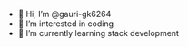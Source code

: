 - 👋 Hi, I’m @gauri-gk6264
- 👀 I’m interested in coding
- 🌱 I’m currently learning stack development

<!---
gauri-gk6264/gauri-gk6264 is a ✨ special ✨ repository because its `README.md` (this file) appears on your GitHub profile.
You can click the Preview link to take a look at your changes.
--->
